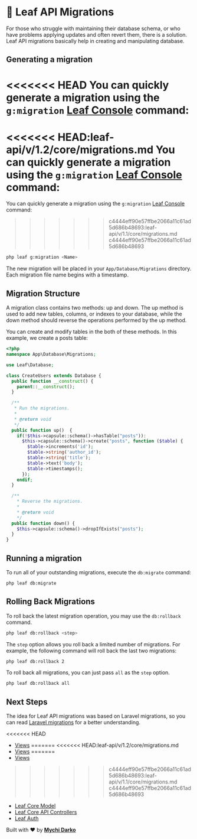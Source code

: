 # 📕 Leaf API Migrations

For those who struggle with maintaining their database schema, or who have problems applying updates and often revert them, there is a solution. Leaf API migrations basically help in creating and manipulating database.

## Generating a migration

<<<<<<< HEAD
You can quickly generate a migration using the `g:migration` [Leaf Console](/leaf-api/v1.1/utils/console) command:
=======
<<<<<<< HEAD:leaf-api/v/1.2/core/migrations.md
You can quickly generate a migration using the `g:migration` [Leaf Console](/leaf-api/v1.2/utils/console) command:
=======
You can quickly generate a migration using the `g:migration` [Leaf Console](/leaf-api/v/1.1/utils/console) command:
>>>>>>> c4444eff90e57ffbe2066a11c61ad5d686b48693:leaf-api/v/1.1/core/migrations.md
>>>>>>> c4444eff90e57ffbe2066a11c61ad5d686b48693

```bash
php leaf g:migration <Name>
```

The new migration will be placed in your `App/Database/Migrations` directory. Each migration file name begins with a timestamp.

## Migration Structure

A migration class contains two methods: up and down. The up method is used to add new tables, columns, or indexes to your database, while the down method should reverse the operations performed by the up method.

You can create and modify tables in the both of these methods. In this example, we create a posts table:

```php
<?php
namespace App\Database\Migrations;

use Leaf\Database;

class CreateUsers extends Database {
  public function __construct() {
    parent::__construct();
  }

  /**
   * Run the migrations.
   *
   * @return void
   */
  public function up()  {
    if(!$this->capsule::schema()->hasTable("posts")):
      $this->capsule::schema()->create("posts", function ($table) {
        $table->increments('id');
        $table->string('author_id');
        $table->string('title');
        $table->text('body');
        $table->timestamps();
      });
    endif;
  }

  /**
    * Reverse the migrations.
    *
    * @return void
    */
  public function down() {
    $this->capsule::schema()->dropIfExists("posts");
  }
}
```

## Running a migration

To run all of your outstanding migrations, execute the `db:migrate` command:

```bash
php leaf db:migrate
```

## Rolling Back Migrations

To roll back the latest migration operation, you may use the `db:rollback` command.

```bash
php leaf db:rollback <step>
```

The `step` option allows you roll back a limited number of migrations. For example, the following command will roll back the last two migrations:

```bash
php leaf db:rollback 2
```

To roll back all migrations, you can just pass `all` as the `step` option.

```bash
php leaf db:rollback all
```

## Next Steps

The idea for Leaf API migrations was based on Laravel migrations, so you can read [Laravel migrations](https://laravel.com/docs/7.x/migrations) for a better understanding.

<<<<<<< HEAD
- [Views](/leaf-api/v1.1/core/views)
=======
<<<<<<< HEAD:leaf-api/v/1.2/core/migrations.md
- [Views](/leaf-api/v1.2/core/views)
=======
- [Views](/leaf-api/v/1.1/core/views)
>>>>>>> c4444eff90e57ffbe2066a11c61ad5d686b48693:leaf-api/v/1.1/core/migrations.md
>>>>>>> c4444eff90e57ffbe2066a11c61ad5d686b48693
- [Leaf Core Model](/2.1/core/model)
- [Leaf Core API Controllers](/2.1/core/api-controller)
- [Leaf Auth](/2.1/core/auth)

Built with ❤ by [**Mychi Darko**](//mychi.netlify.app)
